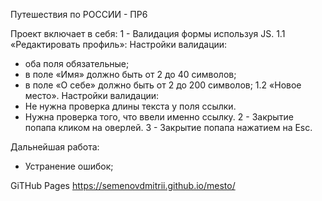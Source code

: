 Путешествия по РОССИИ - ПР6

Проект включает в себя:
1 - Валидация формы используя JS.
 1.1 «Редактировать профиль»:
  Настройки валидации:
-	оба поля обязательные;
-	в поле «Имя» должно быть от 2 до 40 символов;
-	в поле «О себе» должно быть от 2 до 200 символов;
 1.2 «Новое место».
  Настройки валидации:
-	Не нужна проверка длины текста у поля ссылки.
-	Нужна проверка того, что ввели именно ссылку.
2 - Закрытие попапа кликом на оверлей.
3 - Закрытие попапа нажатием на Esc.


Дальнейшая работа:
- Устранение ошибок;

GiTHub Pages
<https://semenovdmitrii.github.io/mesto/>